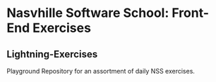 # Nasvhille Software School: Front-End Exercises

## Lightning-Exercises

Playground Repository for an assortment of daily NSS exercises.
